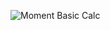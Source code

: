 ![Moment Basic Calc](https://github.com/JeanMarcFlamand/CSharpPersonalLearning-Blazor/blob/master/BlazorAppCalcMoment/AppImages/BasicMomentCalc_000.jpg)
